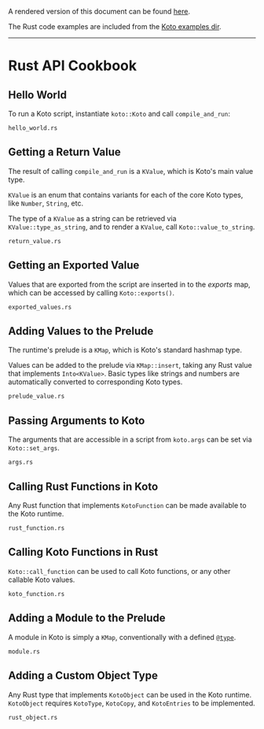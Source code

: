 A rendered version of this document can be found
[here](https://koto.dev/docs/next/api).

The Rust code examples are included from the [Koto examples
dir](/crates/koto/examples).

---

# Rust API Cookbook

## Hello World

To run a Koto script, instantiate `koto::Koto` and call `compile_and_run`:

```rust_include
hello_world.rs
```

## Getting a Return Value

The result of calling `compile_and_run` is a `KValue`, which is Koto's main
value type.

`KValue` is an enum that contains variants for each of the core Koto types, 
like `Number`, `String`, etc.

The type of a `KValue` as a string can be retrieved via `KValue::type_as_string`,
and to render a `KValue`, call `Koto::value_to_string`.

```rust_include
return_value.rs
```

## Getting an Exported Value

Values that are exported from the script are inserted in to the _exports_ map,
which can be accessed by calling `Koto::exports()`.

```rust_include
exported_values.rs
```

## Adding Values to the Prelude

The runtime's prelude is a `KMap`, which is Koto's standard hashmap type. 

Values can be added to the prelude via `KMap::insert`, taking any Rust value
that implements `Into<KValue>`. Basic types like strings and numbers are
automatically converted to corresponding Koto types. 

```rust_include
prelude_value.rs
```

## Passing Arguments to Koto

The arguments that are accessible in a script from `koto.args` can be set via
`Koto::set_args`.

```rust_include
args.rs
```

## Calling Rust Functions in Koto

Any Rust function that implements `KotoFunction` can be made available to the
Koto runtime. 

```rust_include
rust_function.rs
```

## Calling Koto Functions in Rust

`Koto::call_function` can be used to call Koto functions, or any other callable
Koto values.



```rust_include
koto_function.rs
```

## Adding a Module to the Prelude


A module in Koto is simply a `KMap`, conventionally with a defined
[`@type`][type].

```rust_include
module.rs
```

## Adding a Custom Object Type

Any Rust type that implements `KotoObject` can be used in the Koto runtime.
`KotoObject` requires `KotoType`, `KotoCopy`, and `KotoEntries` to be
implemented. 

```rust_include
rust_object.rs
```

[type]: ./language_guide.md#type
